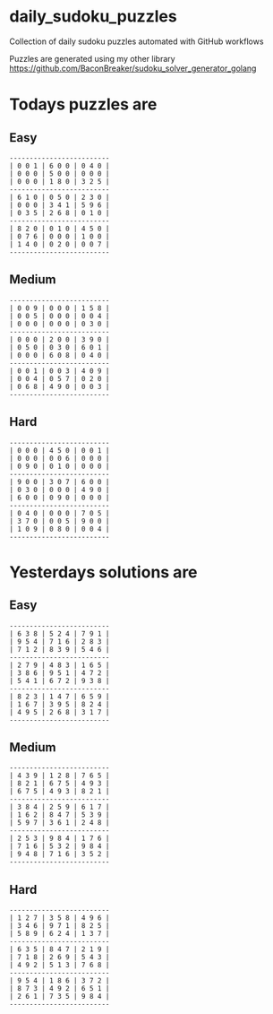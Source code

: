 
# daily_sudoku_puzzles 

Collection of daily sudoku puzzles automated with GitHub workflows 

Puzzles are generated using my other library https://github.com/BaconBreaker/sudoku_solver_generator_golang 
 

# Todays puzzles are 

## Easy 

```
-------------------------
| 0 0 1 | 6 0 0 | 0 4 0 | 
| 0 0 0 | 5 0 0 | 0 0 0 | 
| 0 0 0 | 1 8 0 | 3 2 5 | 
-------------------------
| 6 1 0 | 0 5 0 | 2 3 0 | 
| 0 0 0 | 3 4 1 | 5 9 6 | 
| 0 3 5 | 2 6 8 | 0 1 0 | 
-------------------------
| 8 2 0 | 0 1 0 | 4 5 0 | 
| 0 7 6 | 0 0 0 | 1 0 0 | 
| 1 4 0 | 0 2 0 | 0 0 7 | 
-------------------------
```
## Medium 

```
-------------------------
| 0 0 9 | 0 0 0 | 1 5 8 | 
| 0 0 5 | 0 0 0 | 0 0 4 | 
| 0 0 0 | 0 0 0 | 0 3 0 | 
-------------------------
| 0 0 0 | 2 0 0 | 3 9 0 | 
| 0 5 0 | 0 3 0 | 6 0 1 | 
| 0 0 0 | 6 0 8 | 0 4 0 | 
-------------------------
| 0 0 1 | 0 0 3 | 4 0 9 | 
| 0 0 4 | 0 5 7 | 0 2 0 | 
| 0 6 8 | 4 9 0 | 0 0 3 | 
-------------------------
```
## Hard 

```
-------------------------
| 0 0 0 | 4 5 0 | 0 0 1 | 
| 0 0 0 | 0 0 6 | 0 0 0 | 
| 0 9 0 | 0 1 0 | 0 0 0 | 
-------------------------
| 9 0 0 | 3 0 7 | 6 0 0 | 
| 0 3 0 | 0 0 0 | 4 9 0 | 
| 6 0 0 | 0 9 0 | 0 0 0 | 
-------------------------
| 0 4 0 | 0 0 0 | 7 0 5 | 
| 3 7 0 | 0 0 5 | 9 0 0 | 
| 1 0 9 | 0 8 0 | 0 0 4 | 
-------------------------
```
# Yesterdays solutions are 

## Easy 

```
-------------------------
| 6 3 8 | 5 2 4 | 7 9 1 | 
| 9 5 4 | 7 1 6 | 2 8 3 | 
| 7 1 2 | 8 3 9 | 5 4 6 | 
-------------------------
| 2 7 9 | 4 8 3 | 1 6 5 | 
| 3 8 6 | 9 5 1 | 4 7 2 | 
| 5 4 1 | 6 7 2 | 9 3 8 | 
-------------------------
| 8 2 3 | 1 4 7 | 6 5 9 | 
| 1 6 7 | 3 9 5 | 8 2 4 | 
| 4 9 5 | 2 6 8 | 3 1 7 | 
-------------------------
```
## Medium 

```
-------------------------
| 4 3 9 | 1 2 8 | 7 6 5 | 
| 8 2 1 | 6 7 5 | 4 9 3 | 
| 6 7 5 | 4 9 3 | 8 2 1 | 
-------------------------
| 3 8 4 | 2 5 9 | 6 1 7 | 
| 1 6 2 | 8 4 7 | 5 3 9 | 
| 5 9 7 | 3 6 1 | 2 4 8 | 
-------------------------
| 2 5 3 | 9 8 4 | 1 7 6 | 
| 7 1 6 | 5 3 2 | 9 8 4 | 
| 9 4 8 | 7 1 6 | 3 5 2 | 
-------------------------
```
## Hard 

```
-------------------------
| 1 2 7 | 3 5 8 | 4 9 6 | 
| 3 4 6 | 9 7 1 | 8 2 5 | 
| 5 8 9 | 6 2 4 | 1 3 7 | 
-------------------------
| 6 3 5 | 8 4 7 | 2 1 9 | 
| 7 1 8 | 2 6 9 | 5 4 3 | 
| 4 9 2 | 5 1 3 | 7 6 8 | 
-------------------------
| 9 5 4 | 1 8 6 | 3 7 2 | 
| 8 7 3 | 4 9 2 | 6 5 1 | 
| 2 6 1 | 7 3 5 | 9 8 4 | 
-------------------------
```

